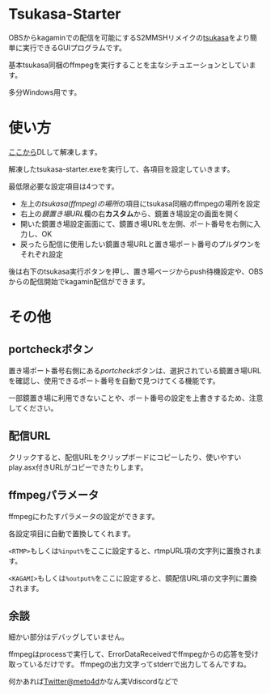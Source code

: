 ﻿# Tsukasa-Starter

OBSからkagaminでの配信を可能にするS2MMSHリメイクの[tsukasa](https://github.com/shinji3/tsukasa.exe)をより簡単に実行できるGUIプログラムです。

基本tsukasa同梱のffmpegを実行することを主なシチュエーションとしています。

多分Windows用です。

# 使い方

[ここから](https://github.com/meto4d/tsukasa-starter/release)DLして解凍します。

解凍したtsukasa-starter.exeを実行して、各項目を設定していきます。

最低限必要な設定項目は4つです。
- 左上の*tsukasa(ffmpeg)の場所*の項目にtsukasa同梱のffmpegの場所を設定
- 右上の*鏡置き場URL*欄の右**カスタム**から、鏡置き場設定の画面を開く
- 開いた鏡置き場設定画面にて、鏡置き場URLを左側、ポート番号を右側に入力し、OK
- 戻ったら配信に使用したい鏡置き場URLと置き場ポート番号のプルダウンをそれぞれ設定

後は右下のtsukasa実行ボタンを押し、置き場ページからpush待機設定や、OBSからの配信開始でkagamin配信ができます。


# その他

## portcheckボタン

置き場ポート番号右側にある*portcheck*ボタンは、選択されている鏡置き場URLを確認し、使用できるポート番号を自動で見つけてくる機能です。

一部鏡置き場に利用できないことや、ポート番号の設定を上書きするため、注意してください。

## 配信URL

クリックすると、配信URLをクリップボードにコピーしたり、使いやすいplay.asx付きURLがコピーできたりします。

## ffmpegパラメータ

ffmpegにわたすパラメータの設定ができます。

各設定項目に自動で置換してくれます。

`<RTMP>`もしくは`%input%`をここに設定すると、rtmpURL項の文字列に置換されます。

`<KAGAMI>`もしくは`%output%`をここに設定すると、鏡配信URL項の文字列に置換されます。

## 余談

細かい部分はデバッグしていません。

ffmpegはprocessで実行して、ErrorDataReceivedでffmpegからの応答を受け取っているだけです。
ffmpegの出力文字ってstderrで出力してるんですね。

何かあれば[Twitter@meto4d](https://twitter.com/meto4d)かなん実Vdiscordなどで
